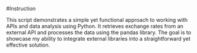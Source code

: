 #Instruction


This script demonstrates a simple yet functional approach to working with APIs and data analysis using Python.
It retrieves exchange rates from an external API and processes the data using the pandas library. 
The goal is to showcase my ability to integrate external libraries into a straightforward yet effective solution.
